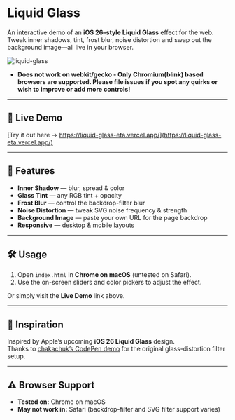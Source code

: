 # Liquid Glass


An interactive demo of an **iOS 26–style Liquid Glass** effect for the web.  
Tweak inner shadows, tint, frost blur, noise distortion and swap out the background image—all live in your browser.

![liquid-glass](https://github.com/user-attachments/assets/7e1525c7-95a0-4a20-9f3b-ba58246f2f3a)


- **Does not work on webkit/gecko - Only Chromium(blink) based browsers are supported. Please file issues if you spot any quirks or wish to improve or add more controls!** 

---

## 🔗 Live Demo

[Try it out here → https://liquid-glass-eta.vercel.app/](https://liquid-glass-eta.vercel.app/)

---

## 🚀 Features

-   **Inner Shadow** — blur, spread & color
-   **Glass Tint** — any RGB tint + opacity
-   **Frost Blur** — control the backdrop-filter blur
-   **Noise Distortion** — tweak SVG noise frequency & strength
-   **Background Image** — paste your own URL for the page backdrop
-   **Responsive** — desktop & mobile layouts

---

## 🛠 Usage

1. Open `index.html` in **Chrome on macOS** (untested on Safari).
2. Use the on-screen sliders and color pickers to adjust the effect.

Or simply visit the **Live Demo** link above.

---

## 🙏 Inspiration

Inspired by Apple’s upcoming **iOS 26 Liquid Glass** design.  
Thanks to [chakachuk’s CodePen demo](https://codepen.io/chakachuk/pen/QwbaYGO) for the original glass-distortion filter setup.

---

## ⚠️ Browser Support

-   **Tested on:** Chrome on macOS
-   **May not work in:** Safari (backdrop-filter and SVG filter support varies)
